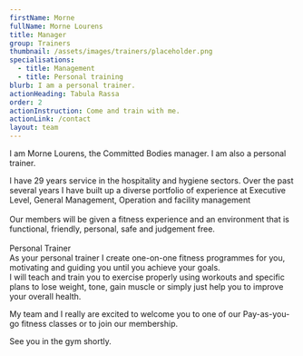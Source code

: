 ```yaml
---
firstName: Morne
fullName: Morne Lourens
title: Manager
group: Trainers
thumbnail: /assets/images/trainers/placeholder.png
specialisations:
  - title: Management
  - title: Personal training
blurb: I am a personal trainer.
actionHeading: Tabula Rassa
order: 2
actionInstruction: Come and train with me.
actionLink: /contact
layout: team
---
```

I﻿ am Morne Lourens, the Committed Bodies manager. I am also a personal trainer.

I﻿ have 29 years service in the hospitality and hygiene sectors. Over the past several years I have built up a diverse portfolio of experience at Executive Level, General Management, Operation and facility management\
\
Our members will be given a fitness experience and an environment that is functional, friendly, personal, safe and judgement free. \
\
Personal Trainer\
As your personal trainer I create one-on-one fitness programmes for you, motivating and guiding you until you achieve your goals.\
I will teach and train you to exercise properly using workouts and specific plans to lose weight, tone, gain muscle or simply just help you to improve your overall health. 

M﻿y team and I really are excited to welcome you to one of our Pay-as-you-go fitness classes or to join our membership.

S﻿ee you in the gym shortly.